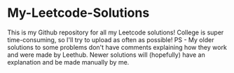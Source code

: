 # My-Leetcode-Solutions
This is my Github repository for all my Leetcode solutions! College is super time-consuming, so I'll try to upload as often as possible!
PS - My older solutions to some problems don't have comments explaining how they work and were made by Leethub. Newer solutions will (hopefully) have an explanation and be made manually by me.
